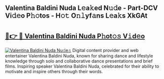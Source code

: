 ## Valentina Baldini Nuda L𝚎a𝚔ed N𝚞𝚍e - Part-DCV Vi𝚍𝚎o P𝚑𝚘tos - H𝚘𝚝 O𝚗𝚕yf𝚊ns L𝚎a𝚔s XkGAt

# <h2><a href="http://kf9zp4.oniu.top/?m=Valentina+Baldini+Nuda">🔗👉 🔴 Valentina Baldini Nuda P𝚑ot𝚘𝚜 V𝚒d𝚎o</a></h2>

[![Valentina Baldini Nuda Nu𝚍e𝚜](https://i.imgur.com/0qMVB7G.gif)](http://kf9zp4.oniu.top/?m=Valentina+Baldini+Nuda)
Digital content provider and web entertainer Valentina Baldini Nuda, known for sharing dance and lifestyle knowledge through solo and collaborative dance presentations and brief films. Inspiring speaker Valentina Baldini Nuda, celebrated for their ability to motivate and inspire others through their words.  
